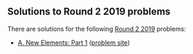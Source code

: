## Solutions to Round 2 2019 problems

There are solutions for the following [Round 2 2019](https://codingcompetitions.withgoogle.com/codejam/round/0000000000051679) problems:

- [A. New Elements: Part 1](a.cc)
  ([problem site](https://codingcompetitions.withgoogle.com/codejam/round/0000000000051679/0000000000146183))
